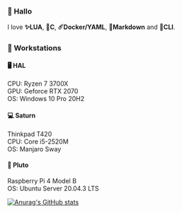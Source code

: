 ### 🐸 Hallo

I love **✨LUA**, **💫C**, **☄️Docker/YAML**, **🌠Markdown** and **🔮CLI**.

### 🍈 Workstations

#### 🖥️ HAL

CPU: Ryzen 7 3700X\
GPU: Geforce RTX 2070\
OS: Windows 10 Pro 20H2

#### 💻 Saturn

Thinkpad T420\
CPU: Core i5-2520M\
OS: Manjaro Sway

#### 🐁 Pluto

Raspberry Pi 4 Model B\
OS: Ubuntu Server 20.04.3 LTS

[![Anurag's GitHub stats](https://github-readme-stats.vercel.app/api?username=ebears&hide=stars,prs&count_private=true&show_icons=true&theme=material-palenight)](https://github.com/anuraghazra/github-readme-stats)
